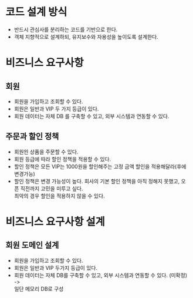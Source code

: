 # 코드 설계 방식

* 반드시 관심사를 분리하는 코드를 기반으로 한다.
* 객체 지향적으로 설계하되, 유지보수와 자용성을 높이도록 설계한다.


# 비즈니스 요구사항

## 회원
* 회원을 가입하고 조회할 수 있다.
* 회원은 일반과 VIP 두 가지 등급이 있다.
* 회원 데이터는 자체 DB 를 구축할 수 있고, 외부 시스템과 연동할 수 있다.

## 주문과 할인 정책
* 회원읜 상품을 주문할 수 있다.
* 회원 등급에 따라 할인 정책을 적용할 수 있다.
* 할인 정책은 모든 VIP는 1000원을 할인해주는 고정 금액 할인을 적용해달라(후에 변경가능)
* 할인 정책은 변경 가능성이 높다. 회사의 기본 할인 정책을 아직 정해지 못했고, 오픈 직전까지 고민을 미루고 싶다. 
  <br>최악의 경우 할인을 적용하지 않을 수 있다.
  
  
# 비즈니스 요구사항 설계

## 회원 도메인 설계
* 회원을 가입하고 조회할 수 있다.
* 회원은 일반과 VIP 두가지 등급이 있다.
* 회원 데이터는 자체 DB를 구축할 수 있고, 외부 시스템과 연동할 수 있다. (미확정)
  -> <br>일단 메모리 DB로 구성